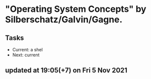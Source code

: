 # "Operating System Concepts" by Silberschatz/Galvin/Gagne.

## Tasks

* Current: a shel
* Next: current

updated at 19:05(+7) on Fri 5 Nov 2021
--------------------------------------
